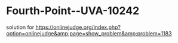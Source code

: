 # Fourth-Point--UVA-10242
solution for https://onlinejudge.org/index.php?option=onlinejudge&amp;page=show_problem&amp;problem=1183
